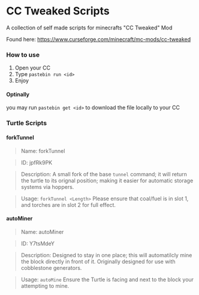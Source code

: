 # CC Tweaked Scripts
 A collection of self made scripts for minecrafts "CC Tweaked" Mod

Found here: https://www.curseforge.com/minecraft/mc-mods/cc-tweaked

### How to use
1. Open your CC
2. Type `pastebin run <id>`
3. Enjoy

#### Optinally
you may run `pastebin get <id>` to download the file locally to your CC

### Turtle Scripts

#### forkTunnel

> Name: forkTunnel

> ID: jpfRk9PK

> Description: A small fork of the base `tunnel` command; it will return the turtle to its orignal position; making it easier for automatic storage systems via hoppers.

> Usage: `forkTunnel <Length>` Please ensure that coal/fuel is in slot 1, and torches are in slot 2 for full effect. 

#### autoMiner
> Name: autoMiner

> ID: Y7tsMdeY

> Description: Designed to stay in one place; this will automatilcly mine the block directly in front of it. Originally designed for use with cobblestone generators.

> Usage: `autoMine` Ensure the Turtle is facing and next to the block your attempting to mine.
